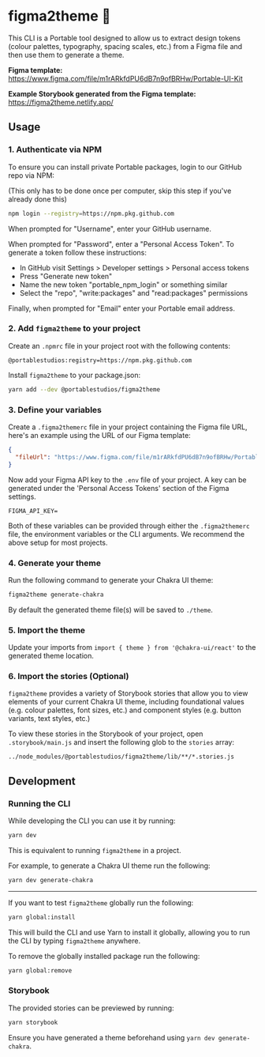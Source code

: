 # figma2theme 🎨

This CLI is a Portable tool designed to allow us to extract
design tokens (colour palettes, typography, spacing scales, etc.)
from a Figma file and then use them to generate a theme.

**Figma template:**
https://www.figma.com/file/m1rARkfdPU6dB7n9ofBRHw/Portable-UI-Kit

**Example Storybook generated from the Figma template:**
https://figma2theme.netlify.app/

## Usage

### 1. Authenticate via NPM

To ensure you can install private Portable packages, login to our GitHub repo via NPM:

(This only has to be done once per computer, skip this step if you've already done this)

```bash
npm login --registry=https://npm.pkg.github.com
```

When prompted for "Username", enter your GitHub username.

When prompted for "Password", enter a "Personal Access Token".
To generate a token follow these instructions:

- In GitHub visit Settings > Developer settings > Personal access tokens
- Press "Generate new token"
- Name the new token "portable_npm_login" or something similar
- Select the "repo", "write:packages" and "read:packages" permissions

Finally, when prompted for "Email" enter your Portable email address.

### 2. Add `figma2theme` to your project

Create an `.npmrc` file in your project root with the following contents:

```
@portablestudios:registry=https://npm.pkg.github.com
```

Install `figma2theme` to your package.json:

```bash
yarn add --dev @portablestudios/figma2theme
```

### 3. Define your variables

Create a `.figma2themerc` file in your project containing the
Figma file URL, here's an example using the URL of our Figma template:

```json
{
  "fileUrl": "https://www.figma.com/file/m1rARkfdPU6dB7n9ofBRHw/Portable-UI-Kit"
}
```

Now add your Figma API key to the `.env` file of your project.
A key can be generated under the 'Personal Access Tokens' section of the Figma settings.

```
FIGMA_API_KEY=
```

Both of these variables can be provided through either the `.figma2themerc` file, the
environment variables or the CLI arguments. We recommend the above setup for most projects.

### 4. Generate your theme

Run the following command to generate your Chakra UI theme:

```bash
figma2theme generate-chakra
```

By default the generated theme file(s) will be saved to `./theme`.

### 5. Import the theme

Update your imports from `import { theme } from '@chakra-ui/react'` to the generated theme location.

### 6. Import the stories (Optional)

`figma2theme` provides a variety of Storybook stories that allow you to view elements of your
current Chakra UI theme, including foundational values (e.g. colour palettes, font sizes, etc.)
and component styles (e.g. button variants, text styles, etc.)

To view these stories in the Storybook of your project, open `.storybook/main.js` and insert
the following glob to the `stories` array:

`../node_modules/@portablestudios/figma2theme/lib/**/*.stories.js`

## Development

### Running the CLI

While developing the CLI you can use it by running:

```bash
yarn dev
```

This is equivalent to running `figma2theme` in a project.

For example, to generate a Chakra UI theme run the following:

```bash
yarn dev generate-chakra
```

---

If you want to test `figma2theme` globally run the following:

```bash
yarn global:install
```

This will build the CLI and use Yarn to install it globally,
allowing you to run the CLI by typing `figma2theme` anywhere.

To remove the globally installed package run the following:

```bash
yarn global:remove
```

### Storybook

The provided stories can be previewed by running:

```bash
yarn storybook
```

Ensure you have generated a theme beforehand using `yarn dev generate-chakra`.
